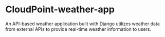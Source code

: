 # CloudPoint-weather-app
An API-based weather application built with Django utilizes weather data from external APIs to provide real-time weather information to users.
